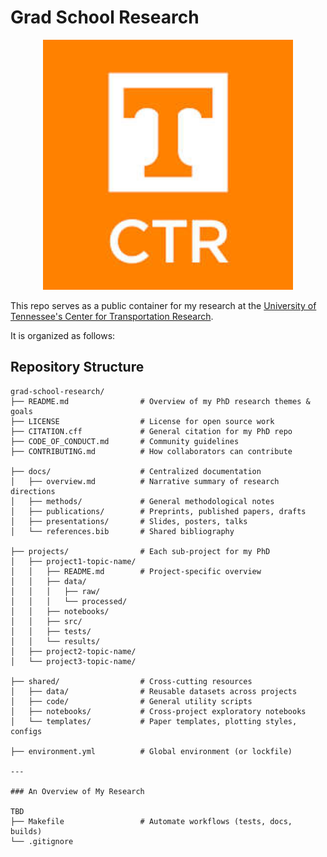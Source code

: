 # Grad School Research

<p align="center">
  <img src="./utk-ctr.jpeg" alt="UTK CTR Logo" width="400"/>
</p>

This repo serves as a public container for my research at the [University of Tennessee's Center for Transportation Research](https://ctr.utk.edu/).

It is organized as follows:

## Repository Structure

```text
grad-school-research/
├── README.md                # Overview of my PhD research themes & goals
├── LICENSE                  # License for open source work
├── CITATION.cff             # General citation for my PhD repo
├── CODE_OF_CONDUCT.md       # Community guidelines
├── CONTRIBUTING.md          # How collaborators can contribute

├── docs/                    # Centralized documentation
│   ├── overview.md          # Narrative summary of research directions
│   ├── methods/             # General methodological notes
│   ├── publications/        # Preprints, published papers, drafts
│   ├── presentations/       # Slides, posters, talks
│   └── references.bib       # Shared bibliography

├── projects/                # Each sub-project for my PhD
│   ├── project1-topic-name/
│   │   ├── README.md        # Project-specific overview
│   │   ├── data/
│   │   │   ├── raw/
│   │   │   └── processed/
│   │   ├── notebooks/
│   │   ├── src/
│   │   ├── tests/
│   │   └── results/
│   ├── project2-topic-name/
│   └── project3-topic-name/

├── shared/                  # Cross-cutting resources
│   ├── data/                # Reusable datasets across projects
│   ├── code/                # General utility scripts
│   ├── notebooks/           # Cross-project exploratory notebooks
│   └── templates/           # Paper templates, plotting styles, configs

├── environment.yml          # Global environment (or lockfile)

---

### An Overview of My Research

TBD
├── Makefile                 # Automate workflows (tests, docs, builds)
└── .gitignore
